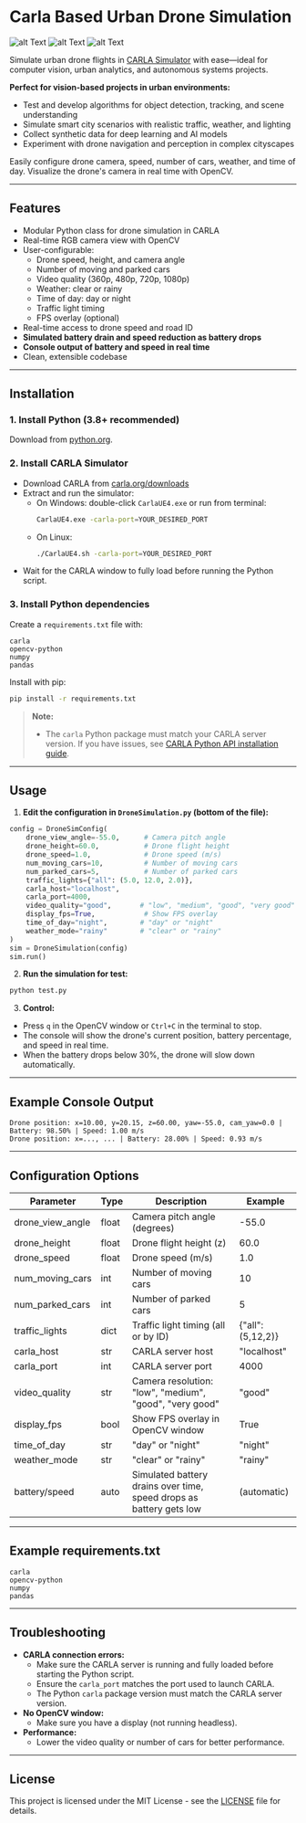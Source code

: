 # Carla Based Urban Drone Simulation

![alt Text](https://github.com/meysamraz/Carla-Based-Urban-Drone-Simulation/blob/master/src/demo_day.gif)
![alt Text](https://github.com/meysamraz/Carla-Based-Urban-Drone-Simulation/blob/master/src/demo_day_rainy.gif)
![alt Text](https://github.com/meysamraz/Carla-Based-Urban-Drone-Simulation/blob/master/src/demo_night.gif)


Simulate urban drone flights in  [CARLA Simulator](https://carla.org/) with ease—ideal for computer vision, urban analytics, and autonomous systems projects.

**Perfect for vision-based projects in urban environments:**
- Test and develop algorithms for object detection, tracking, and scene understanding
- Simulate smart city scenarios with realistic traffic, weather, and lighting
- Collect synthetic data for deep learning and AI models
- Experiment with drone navigation and perception in complex cityscapes


Easily configure drone camera, speed, number of cars, weather, and time of day. Visualize the drone's camera in real time with OpenCV.

---

## Features
- Modular Python class for drone simulation in CARLA
- Real-time RGB camera view with OpenCV
- User-configurable:
  - Drone speed, height, and camera angle
  - Number of moving and parked cars
  - Video quality (360p, 480p, 720p, 1080p)
  - Weather: clear or rainy
  - Time of day: day or night
  - Traffic light timing
  - FPS overlay (optional)
- Real-time access to drone speed and road ID
- **Simulated battery drain and speed reduction as battery drops**
- **Console output of battery and speed in real time**
- Clean, extensible codebase

---

## Installation

### 1. Install Python (3.8+ recommended)

Download from [python.org](https://www.python.org/downloads/).

### 2. Install CARLA Simulator
- Download CARLA from [carla.org/downloads](https://carla.org/)
- Extract and run the simulator:
  - On Windows: double-click `CarlaUE4.exe` or run from terminal:
    ```sh
    CarlaUE4.exe -carla-port=YOUR_DESIRED_PORT
    ```
  - On Linux:
    ```sh
    ./CarlaUE4.sh -carla-port=YOUR_DESIRED_PORT
    ```
- Wait for the CARLA window to fully load before running the Python script.

### 3. Install Python dependencies

Create a `requirements.txt` file with:

```
carla
opencv-python
numpy
pandas
```

Install with pip:
```sh
pip install -r requirements.txt
```

> **Note:**
> - The `carla` Python package must match your CARLA server version. If you have issues, see [CARLA Python API installation guide](https://carla.readthedocs.io/en/latest/python_api_tutorial/).

---

## Usage

1. **Edit the configuration in `DroneSimulation.py` (bottom of the file):**

```python
config = DroneSimConfig(
    drone_view_angle=-55.0,      # Camera pitch angle
    drone_height=60.0,           # Drone flight height
    drone_speed=1.0,             # Drone speed (m/s)
    num_moving_cars=10,          # Number of moving cars
    num_parked_cars=5,           # Number of parked cars
    traffic_lights={"all": (5.0, 12.0, 2.0)},
    carla_host="localhost",
    carla_port=4000,
    video_quality="good",       # "low", "medium", "good", "very good"
    display_fps=True,            # Show FPS overlay
    time_of_day="night",        # "day" or "night"
    weather_mode="rainy"        # "clear" or "rainy"
)
sim = DroneSimulation(config)
sim.run()
```

2. **Run the simulation for test:**

```sh
python test.py
```

3. **Control:**
- Press `q` in the OpenCV window or `Ctrl+C` in the terminal to stop.
- The console will show the drone's current position, battery percentage, and speed in real time.
- When the battery drops below 30%, the drone will slow down automatically.

---

## Example Console Output

```
Drone position: x=10.00, y=20.15, z=60.00, yaw=-55.0, cam_yaw=0.0 | Battery: 98.50% | Speed: 1.00 m/s
Drone position: x=..., ... | Battery: 28.00% | Speed: 0.93 m/s
```

---

## Configuration Options

| Parameter         | Type    | Description                                      | Example         |
|-------------------|---------|--------------------------------------------------|-----------------|
| drone_view_angle  | float   | Camera pitch angle (degrees)                     | -55.0           |
| drone_height      | float   | Drone flight height (z)                          | 60.0            |
| drone_speed       | float   | Drone speed (m/s)                                | 1.0             |
| num_moving_cars   | int     | Number of moving cars                            | 10              |
| num_parked_cars   | int     | Number of parked cars                            | 5               |
| traffic_lights    | dict    | Traffic light timing (all or by ID)              | {"all": (5,12,2)}|
| carla_host        | str     | CARLA server host                                | "localhost"     |
| carla_port        | int     | CARLA server port                                | 4000            |
| video_quality     | str     | Camera resolution: "low", "medium", "good", "very good" | "good"   |
| display_fps       | bool    | Show FPS overlay in OpenCV window                | True            |
| time_of_day       | str     | "day" or "night"                                 | "night"         |
| weather_mode      | str     | "clear" or "rainy"                               | "rainy"         |
| battery/speed     | auto    | Simulated battery drains over time, speed drops as battery gets low | (automatic)     |

---

## Example requirements.txt

```
carla
opencv-python
numpy
pandas
```

---

## Troubleshooting
- **CARLA connection errors:**
  - Make sure the CARLA server is running and fully loaded before starting the Python script.
  - Ensure the `carla_port` matches the port used to launch CARLA.
  - The Python `carla` package version must match the CARLA server version.
- **No OpenCV window:**
  - Make sure you have a display (not running headless).
- **Performance:**
  - Lower the video quality or number of cars for better performance.

---

## License

This project is licensed under the MIT License - see the [LICENSE](LICENSE) file for details.

